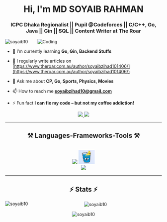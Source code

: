 <!-- [![MasterHead](./img/banner2.gif)](https://www.linkedin.com/in/md-soyaib-rahman-788261194/) -->
<h1 align="center">Hi, I'm MD SOYAIB RAHMAN</h1>
<h3 align="center">ICPC Dhaka Regionalist || Pupil @Codeforces || C/C++, Go, Java || Gin || SQL || Content Writer at The Roar</h3>
<img align="right" alt="Coding" width="400" src="https://cdn.dribbble.com/users/1162077/screenshots/3848914/media/7ed7d5ca074b48b328150e5a231e8d1f.gif">

<p align="left"> <img src="https://komarev.com/ghpvc/?username=soyaib10&label=Profile%20views&color=0e75b6&style=flat" alt="soyaib10" /> </p>

<!--<p align="left"> <a href="https://twitter.com/soyaibzihad10" target="blank"><img src="https://img.shields.io/twitter/follow/soyaibzihad10?logo=twitter&style=for-the-badge" alt="soyaibzihad10" /></a> </p>-->

- 🌱 I’m currently learning **Go, Gin, Backend Stuffs**

- 📝 I regularly write articles on [https://www.theroar.com.au/author/soyaibzihad101406/](https://www.theroar.com.au/author/soyaibzihad101406/)

- 💬 Ask me about **CP, Go, Sports, Physics, Movies**

- 📫 How to reach me **soyaibzihad10@gmail.com**

- ⚡ Fun fact **I can fix my code – but not my coffee addiction!**


 </div>
 
<div align="center"> 
  <a href="mailto:soyaibzihad10@gmail.com">
    <img src="https://img.shields.io/badge/Gmail-333333?style=for-the-badge&logo=gmail&logoColor=red" />
  </a>
  <a href="https://www.linkedin.com/in/md-soyaib-rahman-788261194/" target="_blank">
    <img src="https://img.shields.io/badge/LinkedIn-0077B5?style=for-the-badge&logo=linkedin&logoColor=white" target="_blank" />
  </a>
</div>

 <hr/>
 
<h2 align="center">⚒️ Languages-Frameworks-Tools ⚒️</h2>
<br/>
<div align="center">
    <img src="https://skillicons.dev/icons?i=c,cpp,go,java,python,mysql,postgresql" />
    <img src="./img/Screenshot from 2024-09-15 23-00-11.png" alt="Gin" hight=45 width=52/><br>
    <img src="https://skillicons.dev/icons?i=html,css,bootstrap,git,github,postman,latex,linux,vscode,sublime,idea,pycharm"
</div>

<br/>
<hr/>


<h2 align="center">⚡ Stats ⚡</h2>
<p><img align="left" src="https://github-readme-stats.vercel.app/api/top-langs?username=soyaib10&show_icons=true&locale=en&layout=compact" alt="soyaib10" /></p>

<p>&nbsp;<img align="center" src="https://github-readme-stats.vercel.app/api?username=soyaib10&show_icons=true&locale=en" alt="soyaib10" /></p>

<p><img align="center" src="https://github-readme-streak-stats.herokuapp.com/?user=soyaib10&" alt="soyaib10" /></p>
